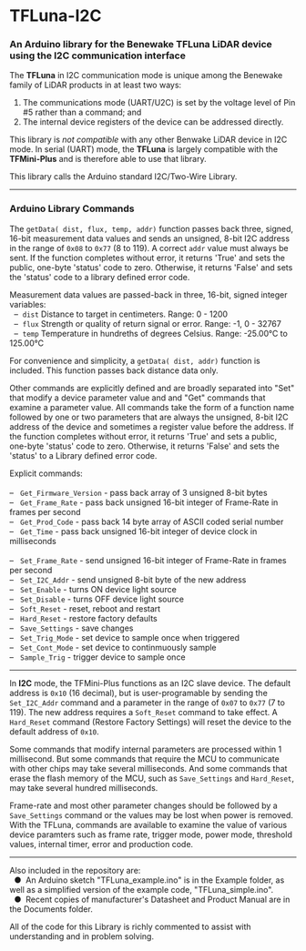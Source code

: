 # TFLuna-I2C
### An Arduino library for the Benewake TFLuna LiDAR device using the I2C communication interface

The **TFLuna** in I2C communication mode is unique among the Benewake family of LiDAR products in at least two ways:
1) The communications mode (UART/U2C) is set by the voltage level of Pin #5 rather than a command; and
2) The internal device registers of the device can be addressed directly.

This library is *not compatible* with any other Benwake LiDAR device in I2C mode. In serial (UART) mode, the **TFLuna** is largely compatible with the **TFMini-Plus** and is therefore able to use that library.

This library calls the Arduino standard I2C/Two-Wire Library.
<hr />

### Arduino Library Commands

The `getData( dist, flux, temp, addr)` function passes back three, signed, 16-bit measurement data values and sends an unsigned, 8-bit I2C address in the range of `0x08` to `0x77` (8 to 119).  A correct `addr` value must always be sent.  If the function completes without error, it returns 'True' and sets the public, one-byte 'status' code to zero.  Otherwise, it returns 'False' and sets the 'status' code to a library defined error code.

Measurement data values are passed-back in three, 16-bit, signed integer variables:
<br />&nbsp;&nbsp;&#8211;&nbsp; `dist` Distance to target in centimeters. Range: 0 - 1200
<br />&nbsp;&nbsp;&#8211;&nbsp; `flux` Strength or quality of return signal or error. Range: -1, 0 - 32767
<br />&nbsp;&nbsp;&#8211;&nbsp; `temp` Temperature in hundreths of degrees Celsius. Range: -25.00°C to 125.00°C

For convenience and simplicity, a `getData( dist, addr)` function is included. This function passes back distance data only.

Other commands are explicitly defined and are broadly separated into "Set" that modify a device parameter value and and "Get" commands that examine a parameter value.  All commands take the form of a function name followed by one or two parameters that are always the unsigned, 8-bit I2C address of the device and sometimes a register value before the address.  If the function completes without error, it returns 'True' and sets a public, one-byte 'status' code to zero.  Otherwise, it returns 'False' and sets the 'status' to a Library defined error code.

Explicit commands:<br />
<br />&#8211;&nbsp;&nbsp; `Get_Firmware_Version` - pass back array of 3 unsigned 8-bit bytes
<br />&#8211;&nbsp;&nbsp; `Get_Frame_Rate` - pass back unsigned 16-bit integer of Frame-Rate in frames per second
<br />&#8211;&nbsp;&nbsp; `Get_Prod_Code` - pass back 14 byte array of ASCII coded serial number
<br />&#8211;&nbsp;&nbsp; `Get_Time` - pass back unsigned 16-bit integer of device clock in milliseconds<br />
<br />&#8211;&nbsp;&nbsp; `Set_Frame_Rate` - send unsigned 16-bit integer of Frame-Rate in frames per second
<br />&#8211;&nbsp;&nbsp; `Set_I2C_Addr` - send unsigned 8-bit byte of the new address
<br />&#8211;&nbsp;&nbsp; `Set_Enable` - turns ON device light source
<br />&#8211;&nbsp;&nbsp; `Set_Disable` - turns OFF device light source
<br />&#8211;&nbsp;&nbsp; `Soft_Reset` - reset, reboot and restart
<br />&#8211;&nbsp;&nbsp; `Hard_Reset` - restore factory defaults
<br />&#8211;&nbsp;&nbsp; `Save_Settings` - save changes
<br />&#8211;&nbsp;&nbsp; `Set_Trig_Mode` - set device to sample once when triggered
<br />&#8211;&nbsp;&nbsp; `Set_Cont_Mode` - set device to continmuously sample
<br />&#8211;&nbsp;&nbsp; `Sample_Trig` - trigger device to sample once

<hr>

In **I2C** mode, the TFMini-Plus functions as an I2C slave device.  The default address is `0x10` (16 decimal), but is user-programable by sending the `Set_I2C_Addr` command and a parameter in the range of `0x07` to `0x77` (7 to 119).  The new address requires a `Soft_Reset` command to take effect.  A `Hard_Reset` command (Restore Factory Settings) will reset the device to the default address of `0x10`.

Some commands that modify internal parameters are processed within 1 millisecond.  But some commands that require the MCU to communicate with other chips may take several milliseconds.  And some commands that erase the flash memory of the MCU, such as `Save_Settings` and `Hard_Reset`, may take several hundred milliseconds.

Frame-rate and most other parameter changes should be followed by a `Save_Settings` command or the values may be lost when power is removed.  With the TFLuna, commands are available to examine the value of various device paramters such as frame rate, trigger mode, power mode, threshold values, internal timer, error and production code.

<hr>

Also included in the repository are:
<br />&nbsp;&nbsp;&#9679;&nbsp; An Arduino sketch "TFLuna_example.ino" is in the Example folder, as well as a simplified version of the example code, "TFLuna_simple.ino".
<br />&nbsp;&nbsp;&#9679;&nbsp; Recent copies of manufacturer's Datasheet and Product Manual are in the Documents folder.

All of the code for this Library is richly commented to assist with understanding and in problem solving.
